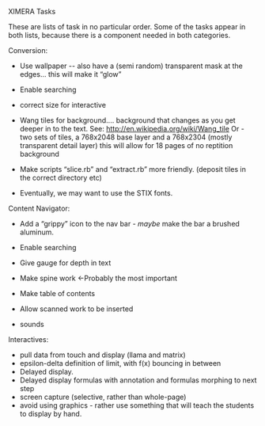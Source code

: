 XIMERA Tasks

These are lists of task in no particular order. Some of the tasks
appear in both lists, because there is a component needed in both
categories.

Conversion:

* Use wallpaper -- also have a (semi random) transparent mask at the edges... this will make it “glow”

* Enable searching

* correct size for interactive

* Wang tiles for background.... background that changes as you get deeper in to the text. See: http://en.wikipedia.org/wiki/Wang_tile
  Or - two sets of tiles, a 768x2048 base layer and a 768x2304 (mostly transparent detail layer) this will allow for 18 pages of no reptition background

* Make scripts “slice.rb” and “extract.rb” more friendly. (deposit tiles in the correct directory etc)

* Eventually, we may want to use the STIX fonts. 



Content Navigator:

* Add a “grippy” icon to the nav bar - *maybe* make the bar a brushed aluminum.

* Enable searching

* Give gauge for depth in text

* Make spine work ←Probably the most important

* Make table of contents

* Allow scanned work to be inserted

* sounds



Interactives:

* pull data from touch and display (llama and matrix)
* epsilon-delta definition of limit, with f(x) bouncing in between
* Delayed display. 
* Delayed display formulas with annotation and formulas morphing to next step
* screen capture (selective, rather than whole-page)
* avoid using graphics - rather use something that will teach the students to display by hand.